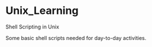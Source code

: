 # Unix_Learning
Shell Scripting in Unix

Some basic shell scripts needed for day-to-day activities.
